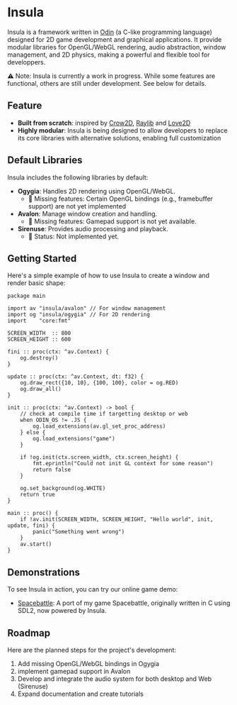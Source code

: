 # Insula
Insula is a framework written in [Odin](https://odin-lang.org) (a C-like programming language) designed for 2D game development and graphical applications. It provide
modular libraries for OpenGL/WebGL rendering, audio abstraction, window management, and 2D physics, making a powerful and flexible tool for developpers.


⚠️ Note: Insula is currently a work in progress. While some features are functional, others are still under development. See below for details.


## Feature
- **Built from scratch**: inspired by [Crow2D](https://github.com/gingerBill/crow2d/), [Raylib](https://github.com/raysan5/raylib) and [Love2D](https://www.love2d.org/)
- **Highly modular**: Insula is being designed to allow developers to replace its core libraries with alternative solutions, enabling full customization

## Default Libraries

Insula includes the following libraries by default:
- **Ogygia**: Handles 2D rendering using OpenGL/WebGL.
  - 🚧 Missing features: Certain OpenGL bindings (e.g., framebuffer support) are not yet implemented
- **Avalon**: Manage window creation and handling.
  - 🚧 Missing features: Gamepad support is not yet available.
- **Sirenuse**: Provides audio processing and playback.
  - 🚧 Status: Not implemented yet.
  
## Getting Started

Here's a simple example of how to use Insula to create a window and render basic shape:
```odin
package main

import av "insula/avalon" // For window management
import og "insula/ogygia" // For 2D rendering
import    "core:fmt"

SCREEN_WIDTH  :: 800
SCREEN_HEIGHT :: 600

fini :: proc(ctx: ^av.Context) {
    og.destroy()
}

update :: proc(ctx: ^av.Context, dt: f32) {
    og.draw_rect({10, 10}, {100, 100}, color = og.RED)
    og.draw_all()
}

init :: proc(ctx: ^av.Context) -> bool {
    // check at compile time if targetting desktop or web
    when ODIN_OS != .JS {
        og.load_extensions(av.gl_set_proc_address)
    } else {
        og.load_extensions("game")
    }
	
    if !og.init(ctx.screen_width, ctx.screen_height) {
        fmt.eprintln("Could not init GL context for some reason")
        return false
    }
	
    og.set_background(og.WHITE)
    return true
}

main :: proc() {
    if !av.init(SCREEN_WIDTH, SCREEN_HEIGHT, "Hello world", init, update, fini) {
        panic("Something went wrong")
    }
    av.start()
}
```

## Demonstrations

To see Insula in action, you can try our online game demo:
- [Spacebattle](https://spad0n.github.io/avalon-demo): A port of my game Spacebattle, originally written in C using SDL2, now powered by Insula.

## Roadmap
Here are the planned steps for the project's development:
1. Add missing OpenGL/WebGL bindings in Ogygia
2. implement gamepad support in Avalon
3. Develop and integrate the audio system for both desktop and Web (Sirenuse)
4. Expand documentation and create tutorials

